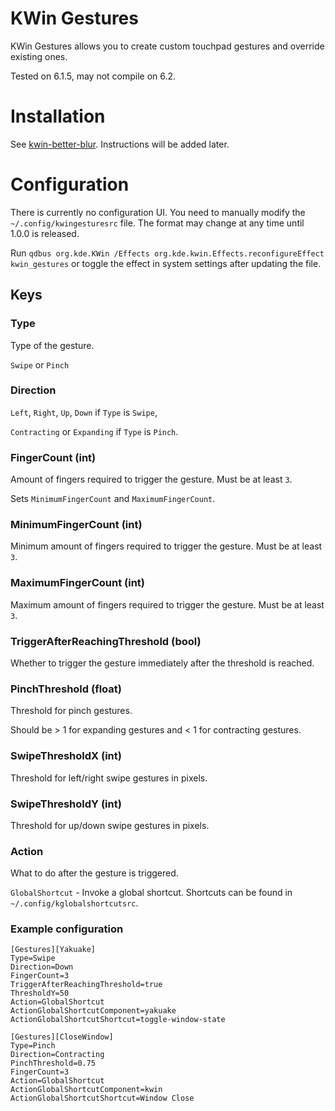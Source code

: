 # KWin Gestures
KWin Gestures allows you to create custom touchpad gestures and override existing ones.

Tested on 6.1.5, may not compile on 6.2.

# Installation
See [kwin-better-blur](https://github.com/taj-ny/kwin-effects-forceblur). Instructions will be added later.

# Configuration
There is currently no configuration UI. You need to manually modify the ``~/.config/kwingesturesrc`` file. The format may change at any time until 1.0.0 is released.

Run ``qdbus org.kde.KWin /Effects org.kde.kwin.Effects.reconfigureEffect kwin_gestures`` or toggle the effect in system settings after updating the file.

## Keys
### Type
Type of the gesture. 

``Swipe`` or ``Pinch``

### Direction
``Left``, ``Right``, ``Up``, ``Down`` if ``Type`` is ``Swipe``,

``Contracting`` or ``Expanding`` if ``Type`` is ``Pinch``.

### FingerCount (int)
Amount of fingers required to trigger the gesture. Must be at least ``3``.

Sets ``MinimumFingerCount`` and ``MaximumFingerCount``.

### MinimumFingerCount (int)
Minimum amount of fingers required to trigger the gesture. Must be at least ``3``.

### MaximumFingerCount (int)
Maximum amount of fingers required to trigger the gesture. Must be at least ``3``.

### TriggerAfterReachingThreshold (bool)
Whether to trigger the gesture immediately after the threshold is reached.

### PinchThreshold (float)
Threshold for pinch gestures.

Should be > 1 for expanding gestures and < 1 for contracting gestures.

### SwipeThresholdX (int)
Threshold for left/right swipe gestures in pixels. 

### SwipeThresholdY (int)
Threshold for up/down swipe gestures in pixels.

### Action
What to do after the gesture is triggered.

``GlobalShortcut`` - Invoke a global shortcut. Shortcuts can be found in ``~/.config/kglobalshortcutsrc``.

### Example configuration
```
[Gestures][Yakuake]
Type=Swipe
Direction=Down
FingerCount=3
TriggerAfterReachingThreshold=true
ThresholdY=50
Action=GlobalShortcut
ActionGlobalShortcutComponent=yakuake
ActionGlobalShortcutShortcut=toggle-window-state

[Gestures][CloseWindow]
Type=Pinch
Direction=Contracting
PinchThreshold=0.75
FingerCount=3
Action=GlobalShortcut
ActionGlobalShortcutComponent=kwin
ActionGlobalShortcutShortcut=Window Close
```